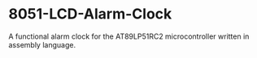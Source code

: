 # 8051-LCD-Alarm-Clock
A functional alarm clock for the AT89LP51RC2 microcontroller written in assembly language. 
